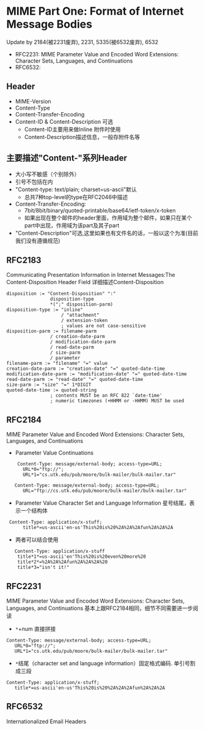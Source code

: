 # MIME Part One: Format of Internet Message Bodies
Update by 2184(被2231废弃), 2231, 5335(被6532废弃), 6532  
- RFC2231: MIME Parameter Value and Encoded Word Extensions: Character Sets, Languages, and Continuations
- RFC6532: 
## Header
- MIME-Version
- Content-Type
- Content-Transfer-Encoding
- Content-ID & Content-Description 可选
  - Content-ID主要用来做Inline 附件时使用
  - Content-Description描述信息，一般存附件名等
## 主要描述"Content-"系列Header
- 大小写不敏感（个别除外）
- 引号不包括在内
- "Content-type: text/plain; charset=us-ascii"默认
  - 总共7种top-level的type在RFC2046中描述
- Content-Transfer-Encoding:
  - 7bit/8bit/binary/quoted-printable/base64/ietf-token/x-token
  - 如果出现在整个邮件的header里面，作用域为整个邮件，如果只在某个part中出现，作用域为该part及其子part
- "Content-Description"可选,这里如果也有文件名的话，一般以这个为准(目前我们没有遵循规范)
## RFC2183
Communicating Presentation Information in Internet Messages:The Content-Disposition Header Field
详细描述Content-Disposition
```
disposition := "Content-Disposition" ":"
                disposition-type
                *(";" disposition-parm)
disposition-type := "inline"
                    / "attachment"
                    / extension-token
                    ; values are not case-sensitive
disposition-parm := filename-parm
                / creation-date-parm
                / modification-date-parm
                / read-date-parm
                / size-parm
                / parameter
filename-parm := "filename" "=" value
creation-date-parm := "creation-date" "=" quoted-date-time
modification-date-parm := "modification-date" "=" quoted-date-time
read-date-parm := "read-date" "=" quoted-date-time
size-parm := "size" "=" 1*DIGIT
quoted-date-time := quoted-string
                ; contents MUST be an RFC 822 `date-time'
                ; numeric timezones (+HHMM or -HHMM) MUST be used
```
## RFC2184 
MIME Parameter Value and Encoded Word Extensions: Character Sets, Languages, and Continuations
- Parameter Value Continuations
```
    Content-Type: message/external-body; access-type=URL;
      URL*0="ftp://";
      URL*1="cs.utk.edu/pub/moore/bulk-mailer/bulk-mailer.tar"

   Content-Type: message/external-body; access-type=URL;
      URL="ftp://cs.utk.edu/pub/moore/bulk-mailer/bulk-mailer.tar"
```
- Parameter Value Character Set and Language Information
星号结尾，表示一个结构体
``` 
 Content-Type: application/x-stuff;
      title*=us-ascii'en-us'This%20is%20%2A%2A%2Afun%2A%2A%2A
```
- 两者可以结合使用
```
   Content-Type: application/x-stuff
    title*1*=us-ascii'en'This%20is%20even%20more%20
    title*2*=%2A%2A%2Afun%2A%2A%2A%20
    title*3="isn't it!"
```
## RFC2231
MIME Parameter Value and Encoded Word Extensions: Character Sets, Languages, and Continuations
基本上跟RFC2184相同，细节不同需要进一步阅读
- `*`+num 直接拼接
```
Content-Type: message/external-body; access-type=URL;
   URL*0="ftp://";
   URL*1="cs.utk.edu/pub/moore/bulk-mailer/bulk-mailer.tar"
```
- `*`结尾（character set and language information）固定格式编码. 单引号割成三段
```
Content-Type: application/x-stuff;
   title*=us-ascii'en-us'This%20is%20%2A%2A%2Afun%2A%2A%2A
```
## RFC6532
Internationalized Email Headers
